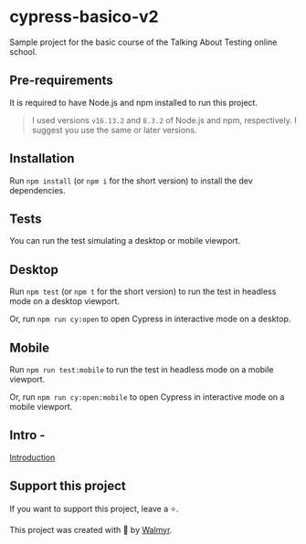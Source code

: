 # cypress-basico-v2

Sample project for the basic course of the Talking About Testing online school.

## Pre-requirements

It is required to have Node.js and npm installed to run this project.

> I used versions `v16.13.2` and `8.3.2` of Node.js and npm, respectively. I suggest you use the same or later versions.

## Installation

Run `npm install` (or `npm i` for the short version) to install the dev dependencies.

## Tests
You can run the test simulating a desktop or mobile viewport.

## Desktop

Run `npm test` (or `npm t` for the short version) to run the test in headless mode on a desktop viewport.

Or, run `npm run cy:open` to open Cypress in interactive mode on a desktop.

## Mobile
Run `npm run test:mobile`  to run the test in headless mode on a mobile viewport.

Or, run `npm run cy:open:mobile` to open Cypress in interactive mode on a mobile viewport.

## Intro -
[Introduction](./lessons/_intro_.md)

## Support this project

If you want to support this project, leave a ⭐.

This project was created with 💚 by [Walmyr](https://walmyr.dev).
